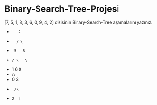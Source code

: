 # Binary-Search-Tree-Projesi
[7, 5, 1, 8, 3, 6, 0, 9, 4, 2] dizisinin Binary-Search-Tree aşamalarını yazınız.
-        7
-       / \
-      5   8 
-     / \   \
-    1   6   9
-    /\
-   0  3
-      /\
-     2  4 
